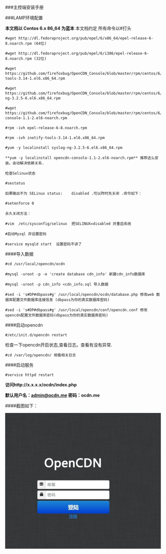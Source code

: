 ###主控端安装手册

###LAMP环境配置

**本文档以 Centos 6.x 86_64 为蓝本** 本文档约定 所有命令以#打头
	
	#wget http://dl.fedoraproject.org/pub/epel/6/x86_64/epel-release-6-8.noarch.rpm (64位)
	
	#wget http://dl.fedoraproject.org/pub/epel/6/i386/epel-release-6-8.noarch.rpm (32位)

	#wget https://github.com/firefoxbug/OpenCDN_Console/blob/master/rpm/centos/6/64/inotify-tools-3.14-1.el6.x86_64.rpm
	
	#wget https://github.com/firefoxbug/OpenCDN_Console/blob/master/rpm/centos/6/64/syslog-ng-3.2.5-6.el6.x86_64.rpm

	#wget https://github.com/firefoxbug/OpenCDN_Console/blob/master/rpm/centos/6/64/opencdn-console-1.1-2.el6-noarch.rpm

	#rpm -ivh epel-release-6-8.noarch.rpm

	#rpm -ivh inotify-tools-3.14-1.el6.x86_64.rpm

	#yum -y localinstall syslog-ng-3.2.5-6.el6.x86_64.rpm

	**yum -y localinstall opencdn-console-1.1-2.el6-noarch.rpm** 推荐这么安装。会动解决依赖关系.

	检查Selinux状态

	#sestatus
	
	如果输出不为 SELinux status:    disabled .可以昨时先关闭 .命令如下：

	#setenforce 0

	永久关闭方法：

	#vim  /etc/sysconfig/selinux  把SELINUX=disabled 并重启系统

	#启动Mysql 并设置密码

	#service mysqld start  设置密码不讲了 

####导入数据

	#cd /usr/local/opencdn/ocdn

	#mysql -uroot -p -e 'create database cdn_info' 新建cdn_info数据库

	#mysql -uroot -p cdn_info <cdn_info.sql 导入数据

	#sed -i 's#DP#dbpass#g' /usr/local/opencdn/ocdn/database.php 修改web 数据库配置文件数据库连接信息 (dbpass为你的真实数据库密码)

	#sed -i 's#DP#dbpass#g' /usr/local/opencdn/conf/opencdn.conf 修改opencdn配置文件数据库密码(dbpass为你的真实数据库密码)
####启动opencdn

	#/etc/init.d/opencdn restart

检查一下opencdn开启状态,查看日志。查看有没有异常.
	
	#cd /var/log/opencdn/ 相看相关日志


####启动服务

	#service httpd restart

**访问http://x.x.x.x/ocdn/index.php**

**默认用户名：admin@ocdn.me  密码：ocdn.me**

####截图如下：

![Alt text](img/login.png "前台login截图")

